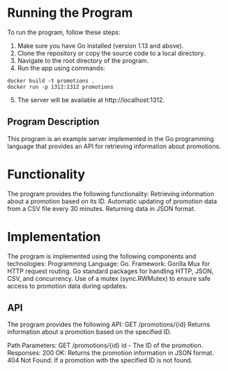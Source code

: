 # Running the Program
To run the program, follow these steps:
1. Make sure you have Go installed (version 1.13 and above).
2. Clone the repository or copy the source code to a local directory.
3. Navigate to the root directory of the program.
4. Run the app using commands:
```shell
docker build -t promotions .
docker run -p 1312:1312 promotions
```
5. The server will be available at http://localhost:1312.

## Program Description
This program is an example server implemented in the Go programming language that provides an API for retrieving information about promotions.

# Functionality
The program provides the following functionality:
Retrieving information about a promotion based on its ID.
Automatic updating of promotion data from a CSV file every 30 minutes.
Returning data in JSON format.

# Implementation
The program is implemented using the following components and technologies:
Programming Language: Go.
Framework: Gorilla Mux for HTTP request routing.
Go standard packages for handling HTTP, JSON, CSV, and concurrency.
Use of a mutex (sync.RWMutex) to ensure safe access to promotion data during updates.

## API
The program provides the following API:
GET /promotions/{id}
Returns information about a promotion based on the specified ID.

Path Parameters:
GET /promotions/{id}
id - The ID of the promotion.
Responses:
200 OK: Returns the promotion information in JSON format.
404 Not Found: If a promotion with the specified ID is not found.


